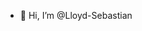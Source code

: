 - 👋 Hi, I’m @Lloyd-Sebastian


<!---
Lloyd-Sebastian/Lloyd-Sebastian is a ✨ special ✨ repository because its `README.md` (this file) appears on your GitHub profile.
You can click the Preview link to take a look at your changes.
--->
